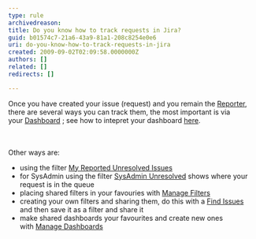 ```yaml
---
type: rule
archivedreason: 
title: Do you know how to track requests in Jira?
guid: b01574c7-21a6-43a9-81a1-208c8254e0e6
uri: do-you-know-how-to-track-requests-in-jira
created: 2009-09-02T02:09:58.0000000Z
authors: []
related: []
redirects: []

---
```



Once you have created your issue (request) and you remain the <a href="/Pages/ReportesAndAssignees.aspx" shape="rect">Reporter</a>, there are several ways&#160;you can track them, the&#160;most important is via your&#160;<a target="_blank" class="ms-rteCustom-External" href="/Pages/TrackingRequests.aspx" shape="rect">Dashboard</a>&#160;; see how to intepret your dashboard <a href="/Pages/SystemDashboard.aspx" shape="rect">here</a>. 
​​
<br><excerpt class='endintro'></excerpt><br>

  <br>
Other ways are&#58;<br>
<ul>
    <li>using the filter <a target="_blank" class="ms-rteCustom-External" href="/Pages/TrackingRequests.aspx" shape="rect">My Reported Unresolved Issues</a> </li>
    <li>for SysAdmin using the filter <a target="_blank" class="ms-rteCustom-External" href="/Pages/TrackingRequests.aspx" shape="rect">SysAdmin Unresolved</a>&#160;shows where your request is in the queue </li>
    <li>placing&#160;shared filters in your favouries with&#160;<a target="_blank" class="ms-rteCustom-External" href="/Pages/TrackingRequests.aspx" shape="rect">Manage Filters</a> </li>
    <li>creating your own filters and sharing them, do this with a&#160;<a target="_blank" class="ms-rteCustom-External" href="/Pages/TrackingRequests.aspx" shape="rect">Find Issues </a>and then save it as a filter and share it </li>
    <li>make&#160;shared dashboards your favourites and create new ones with&#160;<a target="_blank" class="ms-rteCustom-External" href="/Pages/TrackingRequests.aspx" shape="rect">Manage Dashboards</a> </li>
</ul>



